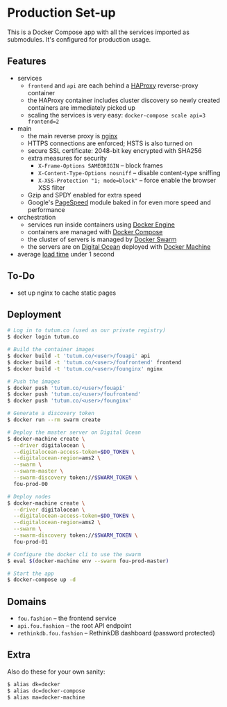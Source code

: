 # Production Set-up

This is a Docker Compose app with all the services imported as submodules. It's configured for production usage.

## Features

- services
  - `frontend` and `api` are each behind a [HAProxy](http://www.haproxy.org/) reverse-proxy container
  - the HAProxy container includes cluster discovery so newly created containers are immediately picked up
  - scaling the services is very easy: `docker-compose scale api=3 frontend=2`
- main
  - the main reverse proxy is [nginx](http://nginx.org/)
  - HTTPS connections are enforced; HSTS is also turned on
  - secure SSL certificate: 2048-bit key encrypted with SHA256
  - extra measures for security
    - `X-Frame-Options SAMEORIGIN` – block frames
    - `X-Content-Type-Options nosniff` – disable content-type sniffing
    - `X-XSS-Protection "1; mode=block"` – force enable the browser XSS filter
  - Gzip and SPDY enabled for extra speed
  - Google's [PageSpeed](https://developers.google.com/speed/pagespeed/module/?hl=en) module baked in for even more speed and performance
- orchestration
  - services run inside containers using [Docker Engine](https://www.docker.com/docker-engine)
  - containers are managed with [Docker Compose](https://www.docker.com/docker-compose)
  - the cluster of servers is managed by [Docker Swarm](https://www.docker.com/docker-swarm)
  - the servers are on [Digital Ocean](https://www.digitalocean.com/) deployed with [Docker Machine](https://www.docker.com/docker-machine)
- average [load time](http://tools.pingdom.com/fpt/#!/bRQSQU/https://fou.fashion/) under 1 second

## To-Do

- set up nginx to cache static pages

## Deployment

```bash
# Log in to tutum.co (used as our private registry)
$ docker login tutum.co

# Build the container images
$ docker build -t 'tutum.co/<user>/fouapi' api
$ docker build -t 'tutum.co/<user>/foufrontend' frontend
$ docker build -t 'tutum.co/<user>/founginx' nginx

# Push the images
$ docker push 'tutum.co/<user>/fouapi'
$ docker push 'tutum.co/<user>/foufrontend'
$ docker push 'tutum.co/<user>/founginx'

# Generate a discovery token
$ docker run --rm swarm create

# Deploy the master server on Digital Ocean
$ docker-machine create \
  --driver digitalocean \
  --digitalocean-access-token=$DO_TOKEN \
  --digitalocean-region=ams2 \
  --swarm \
  --swarm-master \
  --swarm-discovery token://$SWARM_TOKEN \
  fou-prod-00

# Deploy nodes
$ docker-machine create \
  --driver digitalocean \
  --digitalocean-access-token=$DO_TOKEN \
  --digitalocean-region=ams2 \
  --swarm \
  --swarm-discovery token://$SWARM_TOKEN \
  fou-prod-01

# Configure the docker cli to use the swarm
$ eval $(docker-machine env --swarm fou-prod-master)

# Start the app
$ docker-compose up -d
```

## Domains

- `fou.fashion` – the frontend service
- `api.fou.fashion` – the root API endpoint
- `rethinkdb.fou.fashion` – RethinkDB dashboard (password protected)

## Extra

Also do these for your own sanity:

```bash
$ alias dk=docker
$ alias dc=docker-compose
$ alias ma=docker-machine
```
